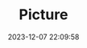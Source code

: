 ---
weight: 1
images:
- /images/edited/56.jpeg
title: Picture
date: 2023-12-07 22:09:58
tags: [luminarneo,work,ILCE7M3,33.4,umbrella]
---